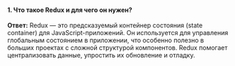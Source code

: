 #### **1. Что такое Redux и для чего он нужен?**

**Ответ:**
Redux — это предсказуемый контейнер состояния (state container) для JavaScript-приложений. Он используется для управления глобальным состоянием в приложении, что особенно полезно в больших проектах с сложной структурой компонентов. Redux помогает централизовать данные, упростить их обновление и отладку.
